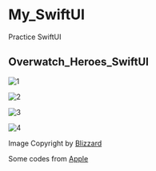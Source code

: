 # My_SwiftUI

Practice SwiftUI

## Overwatch_Heroes_SwiftUI

![1](https://live.staticflickr.com/65535/48992225903_8001b81e6c_o.png)

![2](https://live.staticflickr.com/65535/48992227353_2ca901ee17_o.png)

![3](https://live.staticflickr.com/65535/48992969972_8bdcbacfec_o.png)

![4](https://live.staticflickr.com/65535/48992774021_60a496d637_o.png)

Image Copyright by [Blizzard](https://playoverwatch.com/en-us/heroes)

Some codes from [Apple](https://developer.apple.com/tutorials/swiftui)
